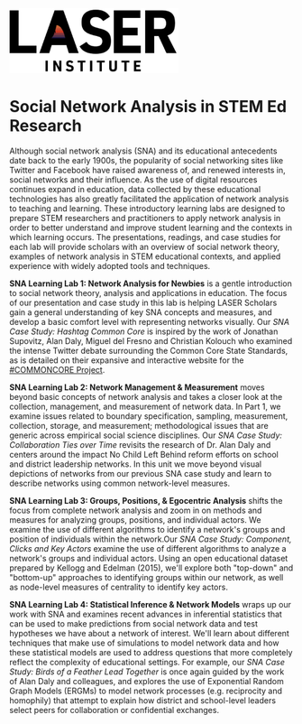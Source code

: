 <img src="lab-4/img/laser-logo.jpg" width="300"/>

# Social Network Analysis in STEM Ed Research

Although social network analysis (SNA) and its educational antecedents date back to the early 1900s, the popularity of social networking sites like Twitter and Facebook have raised awareness of, and renewed interests in, social networks and their influence. As the use of digital resources continues expand in education, data collected by these educational technologies has also greatly facilitated the application of network analysis to teaching and learning. These introductory learning labs are designed to prepare STEM researchers and practitioners to apply network analysis in order to better understand and improve student learning and the contexts in which learning occurs. The presentations, readings, and case studies for each lab will provide scholars with an overview of social network theory, examples of network analysis in STEM educational contexts, and applied experience with widely adopted tools and techniques.

**SNA Learning Lab 1: Network Analysis for Newbies** is a gentle introduction to social network theory, analysis and applications in education. The focus of our presentation and case study in this lab is helping LASER Scholars gain a general understanding of key SNA concepts and measures, and develop a basic comfort level with representing networks visually. Our *SNA Case Study: Hashtag Common Core* is inspired by the work of Jonathan Supovitz, Alan Daly, Miguel del Fresno and Christian Kolouch who examined the intense Twitter debate surrounding the Common Core State Standards, as is detailed on their expansive and interactive website for the [#COMMONCORE Project](https://www.hashtagcommoncore.com/).

**SNA Learning Lab 2: Network Management & Measurement** moves beyond basic concepts of network analysis and takes a closer look at the collection, management, and measurement of network data. In Part 1, we examine issues related to boundary specification, sampling, measurement, collection, storage, and measurement; methodological issues that are generic across empirical social science disciplines. Our *SNA Case Study: Collaboration Ties over Time* revisits the research of Dr. Alan Daly and centers around the impact No Child Left Behind reform efforts on school and district leadership networks. In this unit we move beyond visual depictions of networks from our previous SNA case study and learn to describe networks using common network-level measures.

**SNA Learning Lab 3: Groups, Positions, & Egocentric Analysis** shifts the focus from complete network analysis and zoom in on methods and measures for analyzing groups, positions, and individual actors. We examine the use of different algorithms to identify a network's groups and position of individuals within the network.Our *SNA Case Study: Component, Clicks and Key Actors* examine the use of different algorithms to analyze a network's groups and individual actors. Using an open educational dataset prepared by Kellogg and Edelman (2015), we'll explore both "top-down" and "bottom-up" approaches to identifying groups within our network, as well as node-level measures of centrality to identify key actors.

**SNA Learning Lab 4: Statistical Inference & Network Models** wraps up our work with SNA and examines recent advances in inferential statistics that can be used to make predictions from social network data and test hypotheses we have about a network of interest. We'll learn about different techniques that make use of simulations to model network data and how these statistical models are used to address questions that more completely reflect the complexity of educational settings. For example, our *SNA Case Study: Birds of a Feather Lead Together* is once again guided by the work of Alan Daly and colleagues, and explores the use of Exponential Random Graph Models (ERGMs) to model network processes (e.g. reciprocity and homophily) that attempt to explain how district and school-level leaders select peers for collaboration or confidential exchanges.
